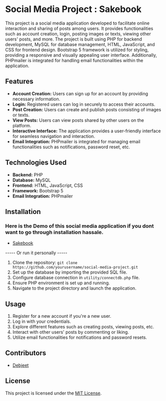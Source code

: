# Social Media Project : Sakebook

This project is a social media application developed to facilitate online interaction and sharing of posts among users. It provides functionalities such as account creation, login, posting images or texts, viewing other users' posts, and more. The project is built using PHP for backend development, MySQL for database management, HTML, JavaScript, and CSS for frontend design. Bootstrap 5 framework is utilized for styling, providing a responsive and visually appealing user interface. Additionally, PHPmailer is integrated for handling email functionalities within the application.

## Features

- **Account Creation:** Users can sign up for an account by providing necessary information.
- **Login:** Registered users can log in securely to access their accounts.
- **Post Creation:** Users can create and publish posts consisting of images or texts.
- **View Posts:** Users can view posts shared by other users on the platform.
- **Interactive Interface:** The application provides a user-friendly interface for seamless navigation and interaction.
- **Email Integration:** PHPmailer is integrated for managing email functionalities such as notifications, password reset, etc.

## Technologies Used

- **Backend:** PHP
- **Database:** MySQL
- **Frontend:** HTML, JavaScript, CSS
- **Framework:** Bootstrap 5
- **Email Integration:** PHPmailer



## Installation
### Here is the Demo of this social media application if you dont want to go through installation hassale.
- [Sakebook](https://ctmax-ui-php-project.000webhostapp.com/)

----- Or run it personally -----

1. Clone the repository: `git clone https://github.com/yourusername/social-media-project.git`
2. Set up the database by importing the provided SQL file.
3. Configure database connection in `utility/connectdb.php` file.
4. Ensure PHP environment is set up and running.
5. Navigate to the project directory and launch the application.

## Usage

1. Register for a new account if you're a new user.
2. Log in with your credentials.
3. Explore different features such as creating posts, viewing posts, etc.
4. Interact with other users' posts by commenting or liking.
5. Utilize email functionalities for notifications and password resets.

## Contributors

- [Debjeet](https://github.com/Ctmax-ui)

## License

This project is licensed under the [MIT License](LICENSE).
